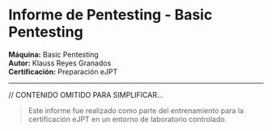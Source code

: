 # Informe de Pentesting - Basic Pentesting

**Máquina:** Basic Pentesting  
**Autor:** Klauss Reyes Granados  
**Certificación:** Preparación eJPT

---

// CONTENIDO OMITIDO PARA SIMPLIFICAR...

> Este informe fue realizado como parte del entrenamiento para la certificación eJPT en un entorno de laboratorio controlado.